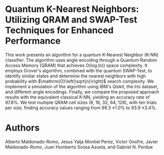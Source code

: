 # Quantum K-Nearest Neighbors: Utilizing QRAM and SWAP-Test Techniques for Enhanced Performance
This work presents an algorithm for a quantum K-Nearest Neighbor (K-NN) classifier.
The algorithm uses angle encoding through a Quantum Random Access Memory (QRAM) that achieves $\mathrm{O}(\log (\mathrm{n}))$ space complexity. 
It employs Grover's algorithm, combined with the quantum SWAP-Test, to identify similar states and determine the nearest neighbors with high probability with $\mathrm{O}\left(\sqrt{n}\right)$ search complexity. We implement a simulation of the algorithm using IBM's Qiskit, the Iris dataset, and different angle encodings. 
Finally, we compare the proposed approach results with the equivalent classical K-NN, yielding an accuracy rate of 97.8\%.
We test multiple QRAM cell sizes (8, 16, 32, 64, 128), with ten trials per size, finding accuracy values ranging from 99.3 $\pm 1.0$\% to 93.9 $\pm 3.4$\%.


# Authors

Alberto Maldonado-Romo, Jesus Yalja Montiel Perez, Victor Onofre, Javier Maldonado-Romo, Juan Humberto Sossa Azuela, and Gabriel N. Perdue


